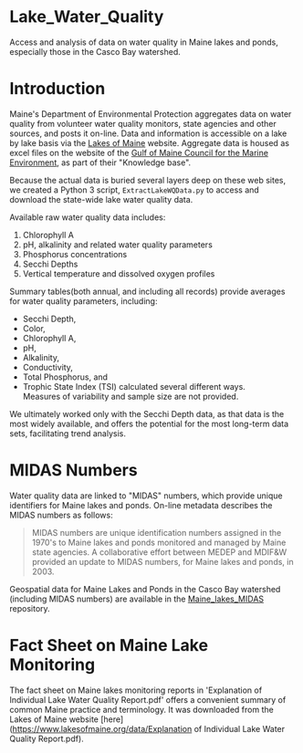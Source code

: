 # Lake_Water_Quality
Access and analysis of data on water quality in Maine lakes and ponds,
especially those in the Casco Bay watershed.

# Introduction
Maine's Department of Environmental Protection aggregates data on water
quality from volunteer water quality monitors, state agencies and other
sources, and posts it on-line.  Data and information is accessible on a lake
by lake basis via the [Lakes of Maine](https://www.lakesofmaine.org/) website. 
Aggregate data is housed as excel files on the website of the 
[Gulf of Maine Council for the Marine Environment](http://www.gulfofmaine.org),
as part of their "Knowledge base".

Because the actual data is buried several layers deep on these web sites, we
created a Python 3 script, `ExtractLakeWQData.py` to access and download the
state-wide lake water quality data.

Available raw water quality data includes:
1.  Chlorophyll A
2.  pH, alkalinity and related water quality parameters
3.  Phosphorus concentrations
4.  Secchi Depths
5.  Vertical temperature and dissolved oxygen profiles

Summary tables(both annual, and including all records) provide averages for
water quality parameters, including:  
*  Secchi Depth,  
*  Color,   
*  Chlorophyll A,  
*  pH,  
*  Alkalinity,  
*  Conductivity,  
*  Total Phosphorus, and  
*  Trophic State Index (TSI) calculated several different ways.  
Measures of variability and sample size are not provided.

We ultimately worked only with the Secchi Depth data, as that data is the most
widely available, and offers the potential for the most long-term data sets,
facilitating trend analysis.

# MIDAS Numbers
Water quality data are linked to "MIDAS" numbers, which provide unique
identifiers for Maine lakes and ponds. On-line metadata describes the MIDAS
numbers as follows:  
>  MIDAS numbers are unique identification numbers assigned in the 1970's
   to Maine lakes and ponds monitored and managed by Maine state agencies.
   A collaborative effort between MEDEP and MDIF&W provided an update to
   MIDAS numbers, for Maine lakes and ponds, in 2003.  

Geospatial data for Maine Lakes and Ponds in the Casco Bay watershed 
(including MIDAS numbers) are available in the
[Maine_lakes_MIDAS](https://github.com/ccb60/Maine_Lakes_MIDAS) repository.

# Fact Sheet on Maine Lake Monitoring
The fact sheet on Maine lakes monitoring reports in
'Explanation of Individual Lake Water Quality Report.pdf' offers a convenient 
summary of common Maine practice and terminology.  It was downloaded from
the Lakes of Maine website
[here](https://www.lakesofmaine.org/data/Explanation of Individual Lake Water Quality Report.pdf).

